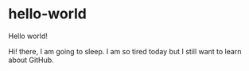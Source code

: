# hello-world
Hello world!


Hi! there, I am going to sleep. 
I am so tired today but I still want to learn about GitHub.
